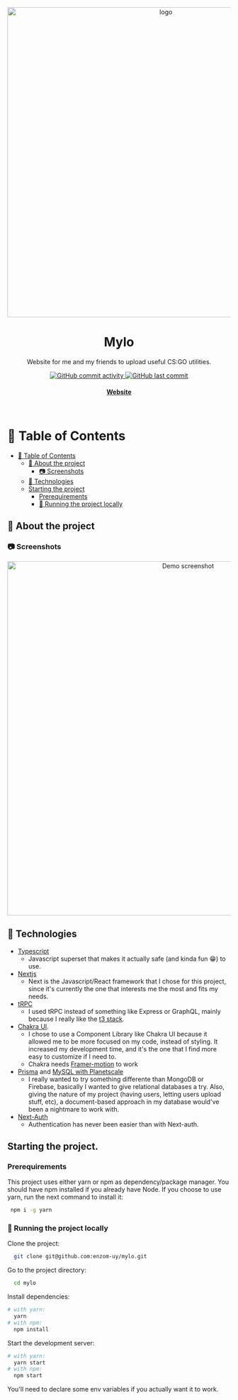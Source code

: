 <div align="center">
  <img src="https://i.imgur.com/aWnWy4n.png" alt="logo" width="700" />
  <h1>Mylo</h1>
  <p>
    Website for me and my friends to upload useful CS:GO utilities.
  </p>
<!-- Badges -->
<p>
  <a href="https://github.com/enzom-uy/mylo/commits">
    <img alt="GitHub commit activity" src="https://img.shields.io/github/commit-activity/y/enzom-uy/mylo">
  </a>
  <a href="https://github.com/enzom-uy/mylo/commits">
    <img alt="GitHub last commit" src="https://img.shields.io/github/last-commit/enzom-uy/mylo" /> 
  </a>
</p>
<h4>
    <a href="https://mylo.vercel.app/">Website</a>
  </h4>
</div>

<br />

<!-- Table of Contents -->

# :notebook_with_decorative_cover: Table of Contents

- [:notebook_with_decorative_cover: Table of Contents](#notebook_with_decorative_cover-table-of-contents)
  - [:star2: About the project](#star2-about-the-project)
    - [:camera: Screenshots](#camera-screenshots)
  - [:space_invader: Technologies](#space_invader-technologies)
  - [Starting the project](#starting-the-project)
    - [Prerequirements](#prerequirements)
    - [:running: Running the project locally](#running-running-the-project-locally)
<!-- About the Project -->

## :star2: About the project

<!-- Screenshots -->

### :camera: Screenshots

<div align="center"> 
  <img src="https://i.imgur.com/aWnWy4n.png" alt="Demo screenshot" width="800" />
</div>

<!-- TechStack -->

## :space_invader: Technologies

* [Typescript](https://www.typescriptlang.org/)
  * Javascript superset that makes it actually safe (and kinda fun 😁) to use.
* [Nextjs](https://nextjs.org/)
  * Next is the Javascript/React framework that I chose for this project, since it's currently the one that interests me the most and fits my needs.
* [tRPC](https://trpc.io/)
  * I used tRPC instead of something like Express or GraphQL, mainly because I really like the [t3 stack](https://github.com/t3-oss/create-t3-app).
* [Chakra UI](https://chakra-ui.com/).
  * I chose to use a Component Library like Chakra UI because it allowed me to be more focused on my code, instead of styling. It increased my development time, and it's the one that I find more easy to customize if I need to.
  * Chakra needs [Framer-motion](https://www.framer.com/motion/) to work 
* [Prisma](https://www.prisma.io/) and [MySQL with Planetscale](https://planetscale.com/)
  * I really wanted to try something differente than MongoDB or Firebase, basically I wanted to give relational databases a try. Also, giving the nature of my project (having users, letting users upload stuff, etc), a document-based approach in my database would've been a nightmare to work with.
* [Next-Auth](https://next-auth.js.org/)
  * Authentication has never been easier than with Next-auth.

<!-- Getting Started -->

## Starting the project.

<!-- Prerequisites -->

### Prerequirements

This project uses either yarn or npm as dependency/package manager. You should have npm installed if you already have Node. If you choose to use yarn, run the next command to install it:

```bash
 npm i -g yarn
```

<!-- Run Locally -->

### :running: Running the project locally

Clone the project:

```bash
  git clone git@github.com:enzom-uy/mylo.git
```

Go to the project directory:

```bash
  cd mylo
```

Install dependencies:

```bash
# with yarn:
  yarn
# with npm:
  npm install
```

Start the development server:

```bash
# with yarn:
  yarn start
# with npm:
  npm start
```

You'll need to declare some env variables if you actually want it to work.
